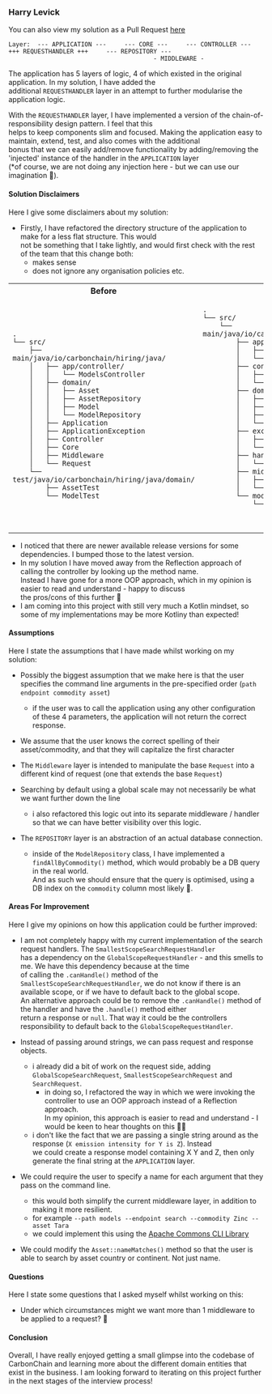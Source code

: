### Harry Levick

You can also view my solution as a Pull Request [here](https://github.com/Hlev1/java-challenge/pull/1)

```aidl
Layer:  --- APPLICATION ---     --- CORE ---     --- CONTROLLER ---     +++ REQUESTHANDLER +++     --- REPOSITORY ---
                                        - MIDDLEWARE -
```

The application has 5 layers of logic, 4 of which existed in the original application. In my solution, I have added the  
additional `REQUESTHANDLER` layer in an attempt to further modularise the application logic.  

With the `REQUESTHANDLER` layer, I have implemented a version of the chain-of-responsibility design pattern. I feel that this  
helps to keep components slim and focused. Making the application easy to maintain, extend, test, and also comes with the additional   
bonus that we can easily add/remove functionality by adding/removing the 'injected' instance of the handler in the `APPLICATION` layer   
(*of course, we are not doing any injection here - but we can use our imagination 🤠).

#### Solution Disclaimers
Here I give some disclaimers about my solution:
- Firstly, I have refactored the directory structure of the application to make for a less flat structure. This would  
  not be something that I take lightly, and would first check with the rest of the team that this change both:
  - makes sense
  - does not ignore any organisation policies etc.
<table>
<tr>
<th>Before</th>
<th>After</th>
</tr>
<tr>
<td>

```
.
└── src/
    ├── main/java/io/carbonchain/hiring/java/
    │   ├── app/controller/
    │   │   └── ModelsController
    │   ├── domain/
    │   │   ├── Asset
    │   │   ├── AssetRepository
    │   │   ├── Model
    │   │   └── ModelRepository
    │   ├── Application
    │   ├── ApplicationException
    │   ├── Controller
    │   ├── Core
    │   ├── Middleware
    │   └── Request
    └── test/java/io/carbonchain/hiring/java/domain/
        ├── AssetTest
        └── ModelTest
```


</td>
<td>

```
.
└── src/
    └── main/java/io/carbonchain/hiring/java/
        ├── app/
        │   ├── Application
        │   └── Core
        ├── controller/
        │   ├── Controller
        │   └── ModelsController
        ├── domain/
        │   ├── Asset
        │   ├── AssetRepository
        │   ├── Model
        │   └── ModelRepository
        ├── exception/
        │   ├── ApplicationException
        │   └── ...
        ├── handler/
        │   └── ...
        ├── middleware/
        │   ├── Middleware
        │   └── ...
        └── models/
            └── request/
                ├── Request
                └── ...
```

</td>
</tr>
</table>

- I noticed that there are newer available release versions for some dependencies. I bumped those to the latest version.
- In my solution I have moved away from the Reflection approach of calling the controller by looking up the method name.  
  Instead I have gone for a more OOP approach, which in my opinion is easier to read and understand - happy to discuss   
  the pros/cons of this further 🤠
- I am coming into this project with still very much a Kotlin mindset, so some of my implementations may be more Kotliny than 
  expected!


#### Assumptions
Here I state the assumptions that I have made whilst working on my solution:
- Possibly the biggest assumption that we make here is that the user specifies the command line arguments in the pre-specified order (`path endpoint commodity asset`)
    - if the user was to call the application using any other configuration of these 4 parameters, the application will not return the correct response.

  
- We assume that the user knows the correct spelling of their asset/commodity, and that they will capitalize the first character


- The `Middleware` layer is intended to manipulate the base `Request` into a different kind of request (one that extends the base `Request`)
  

- Searching by default using a global scale may not necessarily be what we want further down the line
  - i also refactored this logic out into its separate middleware / handler so that we can have better visibility over this logic.
  

- The `REPOSITORY` layer is an abstraction of an actual database connection.
  - inside of the `ModelRepository` class, I have implemented a `findAllByCommodity()` method, which would probably be a DB query in the real world.  
    And as such we should ensure that the query is optimised, using a DB index on the `commodity` column most likely 🤔.

#### Areas For Improvement
Here I give my opinions on how this application could be further improved:
- I am not completely happy with my current implementation of the search request handlers. The `SmallestScopeSearchRequestHandler`  
  has a dependency on the `GlobalScopeRequestHandler` - and this smells to me. We have this dependency because at the time  
  of calling the `.canHandle()` method of the `SmallestScopeSearchRequestHandler`, we do not know if there is an available scope,
  or if we have to default back to the global scope.  
  An alternative approach could be to remove the `.canHandle()` method of the handler and have the `.handle()` method either  
  return a response or `null`. That way it could be the controllers responsibility to default back to the `GlobalScopeRequestHandler`.


- Instead of passing around strings, we can pass request and response objects.
  - i already did a bit of work on the request side, adding `GlobalScopeSearchRequest`, `SmallestScopeSearchRequest` and `SearchRequest`.
    - in doing so, I refactored the way in which we were invoking the controller to use an OOP approach instead of a Reflection approach.  
      In my opinion, this approach is easier to read and understand - I would be keen to hear thoughts on this 👂🏻
  - i don't like the fact that we are passing a single string around as the response (`X emission intensity for Y is Z`). Instead  
    we could create a response model containing X Y and Z, then only generate the final string at the `APPLICATION` layer.

  
- We could require the user to specify a name for each argument that they pass on the command line.
  - this would both simplify the current middleware layer, in addition to making it more resilient.
  - for example `--path models --endpoint search --commodity Zinc --asset Tara`
  - we could implement this using the [Apache Commons CLI Library](https://commons.apache.org/proper/commons-cli/usage.html)

  
- We could modify the `Asset::nameMatches()` method so that the user is able to search by asset country or continent. Not just name.
  

#### Questions
Here I state some questions that I asked myself whilst working on this:
- Under which circumstances might we want more than 1 middleware to be applied to a request? 🤔


#### Conclusion
Overall, I have really enjoyed getting a small glimpse into the codebase of CarbonChain and learning more about the different
domain entities that exist in the business. I am looking forward to iterating on this project further in the next stages of the interview process!